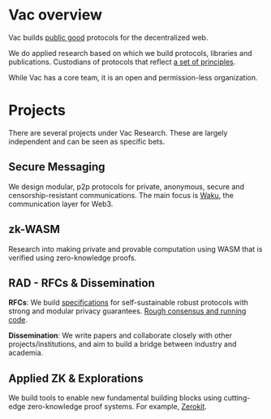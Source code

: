 
# Vac overview

Vac builds [public good](https://en.wikipedia.org/wiki/Public_good) protocols for the decentralized web.

We do applied research based on which we build protocols, libraries and publications. Custodians of protocols that reflect [a set of principles](https://vac.dev/principles).

While Vac has a core team, it is an open and permission-less organization.

# Projects

There are several projects under Vac Research.
These are largely independent and can be seen as specific bets.

## Secure Messaging

We design modular, p2p protocols for private, anonymous, secure and censorship-resistant communications. The main focus is [Waku](https://waku.org), the communication layer for Web3.

## zk-WASM

Research into making private and provable computation using WASM that is verified using zero-knowledge proofs.

## RAD - RFCs & Dissemination

**RFCs**: We build [specifications](https://rfc.vac.dev) for self-sustainable robust protocols with strong and modular privacy guarantees. [Rough consensus and running code](https://www.ietf.org/about/participate/tao/).

**Dissemination**: We write papers and collaborate closely with other projects/institutions, and aim to build a bridge between industry and academia.

## Applied ZK & Explorations

We build tools to enable new fundamental building blocks using cutting-edge zero-knowledge proof systems. For example, [Zerokit](https://github.com/vacp2p/zerokit/).